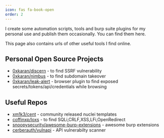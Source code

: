 ```yaml
---
icon: fas fa-book-open
order: 2
---
```


I create some automation scripts, tools and burp suite plugins for my personal use and publish them occasionally.
You can find them here.

This page also contains urls of other useful tools I find online.

## Personal Open Source Projects
* [0xkaran/discern](https://github.com/0xKaran/Discern) - to find SSRF vulnerability
* [0xkaran/nimbus](https://github.com/0xKaran/Nimbus) - to find subdomain takeover
* [0xkaran/leak-alert](https://github.com/0xKaran/LeakAlert) - browser plugin to find exposed secrets/tokens/api/credentials while browsing

## Useful Repos
* [xm1k3/cent](https://github.com/xm1k3/cent) - community released nuclei templates
* [coffinxp/loxs](https://github.com/coffinxp/loxs) - to find SQLi,CRLF,XSS,LFi,OpenRedirect
* [snoopysecurity/awesome-burp-extensions](https://github.com/snoopysecurity/awesome-burp-extensions) - awesome burp extensions
* [cerberauth/vulnapi](https://github.com/cerberauth/vulnapi) - API vulnerabilty scanner
